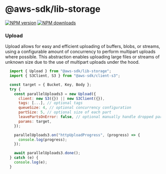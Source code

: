 # @aws-sdk/lib-storage

[![NPM version](https://img.shields.io/npm/v/@aws-sdk/lib-storage/latest.svg)](https://www.npmjs.com/package/@aws-sdk/lib-storage)
[![NPM downloads](https://img.shields.io/npm/dm/@aws-sdk/lib-storage.svg)](https://www.npmjs.com/package/@aws-sdk/lib-storage)

### Upload

Upload allows for easy and efficient uploading of buffers, blobs, or streams, using a configurable amount of concurrency to perform multipart uploads where possible. This abstraction enables uploading large files or streams of unknown size due to the use of multipart uploads under the hood.

```js
  import { Upload } from "@aws-sdk/lib-storage";
  import { S3Client, S3 } from "@aws-sdk/client-s3";

  const target = { Bucket, Key, Body };
  try {
    const parallelUploads3 = new Upload({
      client: new S3({}) || new S3Client({}),
      tags: [...], // optional tags
      queueSize: 4, // optional concurrency configuration
      partSize: 5, // optional size of each part
      leavePartsOnError: false, // optional manually handle dropped parts
      params: target,
    });

    parallelUploads3.on("httpUploadProgress", (progress) => {
      console.log(progress);
    });

    await parallelUploads3.done();
  } catch (e) {
    console.log(e);
  }
```
